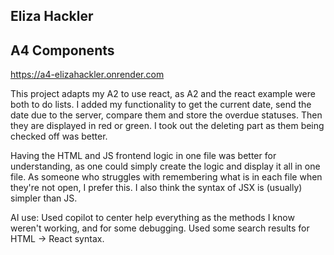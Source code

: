 Eliza Hackler 
---

## A4 Components

https://a4-elizahackler.onrender.com

This project adapts my A2 to use react, as A2 and the react example were both to do lists. I added my functionality to get the current date, send the date due to the server, compare them and store the overdue statuses. Then they are displayed in red or green. I took out the deleting part as them being checked off was better. 

Having the HTML and JS frontend logic in one file was better for understanding, as one could simply create the logic and display it all in one file. As someone who struggles with remembering what is in each file when they're not open, I prefer this. I also think the syntax of JSX is (usually) simpler than JS. 

AI use: Used copilot to center help everything as the methods I know weren't working, and for some debugging. Used some search results for HTML -> React syntax. 